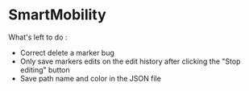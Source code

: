 # SmartMobility
What's left to do :
- Correct delete a marker bug
- Only save markers edits on the edit history after clicking the "Stop editing" button
- Save path name and color in the JSON file
